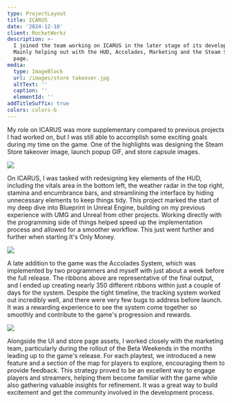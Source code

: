 ```yaml
---
type: ProjectLayout
title: ICARUS
date: '2024-12-18'
client: RocketWerkz
description: >-
  I joined the team working on ICARUS in the later stage of its development.
  Mainly helping out with the HUD, Accolades, Marketing and the Steam Store
  page.
media:
  type: ImageBlock
  url: /images/store takeover.jpg
  altText: ''
  caption: ''
  elementId: ''
addTitleSuffix: true
colors: colors-b
---
```

My role on ICARUS was more supplementary compared to previous projects I had worked on, but I was still able to accomplish some exciting goals during my time on the game. One of the highlights was designing the Steam Store takeover image, launch popup GIF, and store capsule images.

![](/images/icarus.jpg)

On ICARUS, I was tasked with redesigning key elements of the HUD, including the vitals area in the bottom left, the weather radar in the top right, stamina and encumbrance bars, and streamlining the interface by hiding unnecessary elements to keep things tidy. This project marked the start of my deep dive into Blueprint in Unreal Engine, building on my previous experience with UMG and Unreal from other projects. Working directly with the programming side of things helped speed up the implementation process and allowed for a smoother workflow. This just went further and further when starting It's Only Money.

![](/images/ribbbs.jpg)

A late addition to the game was the Accolades System, which was implemented by two programmers and myself with just about a week before the full release. The ribbons above are representative of the final output, and I ended up creating nearly 350 different ribbons within just a couple of days for the system. Despite the tight timeline, the tracking system worked out incredibly well, and there were very few bugs to address before launch. It was a rewarding experience to see the system come together so smoothly and contribute to the game's progression and rewards.

![](/images/beta%20weekends.jpg)

Alongside the UI and store page assets, I worked closely with the marketing team, particularly during the rollout of the Beta Weekends in the months leading up to the game's release. For each playtest, we introduced a new feature and a section of the map for players to explore, encouraging them to provide feedback. This strategy proved to be an excellent way to engage players and streamers, helping them become familiar with the game while also gathering valuable insights for refinement. It was a great way to build excitement and get the community involved in the development process.
